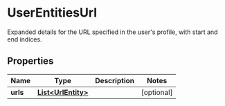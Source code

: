 

# UserEntitiesUrl

Expanded details for the URL specified in the user's profile, with start and end indices.

## Properties

Name | Type | Description | Notes
------------ | ------------- | ------------- | -------------
**urls** | [**List&lt;UrlEntity&gt;**](UrlEntity.md) |  |  [optional]



